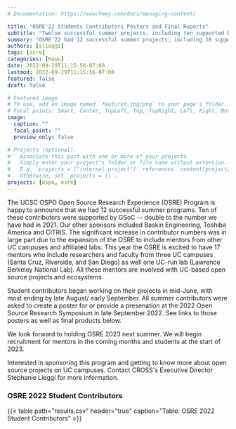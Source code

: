 ```yaml
---
# Documentation: https://wowchemy.com/docs/managing-content/

title: "OSRE'22 Students Contributors Posters and Final Reports"
subtitle: "Twelve successful summer projects, including ten supported by GSoC, double the number of last year"
summary: "OSRE'22 had 12 successful summer projects, including 10 supported by GSoC, double the number of last year. Other sponsors included Toshiba America Electronic Components, Baskin Engineering, and CITRIS."
authors: [slieggi]
tags: [osre]
categories: [News]
date: 2022-09-29T11:15:56-07:00
lastmod: 2022-09-29T11:15:56-07:00
featured: false
draft: false

# Featured image
# To use, add an image named `featured.jpg/png` to your page's folder.
# Focal points: Smart, Center, TopLeft, Top, TopRight, Left, Right, BottomLeft, Bottom, BottomRight.
image:
  caption: ""
  focal_point: ""
  preview_only: false

# Projects (optional).
#   Associate this post with one or more of your projects.
#   Simply enter your project's folder or file name without extension.
#   E.g. `projects = ["internal-project"]` references `content/project/deep-learning/index.md`.
#   Otherwise, set `projects = []`.
projects: [ospo, osre]
---
```


The UCSC OSPO Open Source Research Experience (OSRE) Program is happy to announce that we had 12 successful summer programs. Ten of these contributors were supported by GSoC --  double to the number we have had in 2021. Our other sponsors included Baskin Engineering, Toshiba America and CITRIS. The significant increase in contributor numbers was in large part due to the expansion of the OSRE to include mentors from other UC campuses and affiliated labs. This year the OSRE is excited to have 17 mentors who include researchers and faculty from three UC campuses (Santa Cruz, Riverside, and San Diego) as well one UC-run lab (Lawrence Berkeley National Lab). All these mentors are involved with UC-based open source projects and ecosystems. 

Student contributors began working on their projects in mid-June, with most ending by late August/ early September. All summer contributors were asked to create a poster for or provide a presenation at the 2022 Open Source Research Symposium in late September 2022. See links to those posters as well as final products below.

We look forward to holding OSRE 2023 next summer. We will begin recruitment for mentors in the coming months and students at the start of 2023.

Interested in sponsoring this program and getting to know more about open source projects on UC campuses. Contact CROSS's Executive Director Stephanie Lieggi for more information.

### OSRE 2022 Student Contributors

{{< table path="results.csv" header="true" caption="Table: OSRE 2022 Student Contributors" >}}
